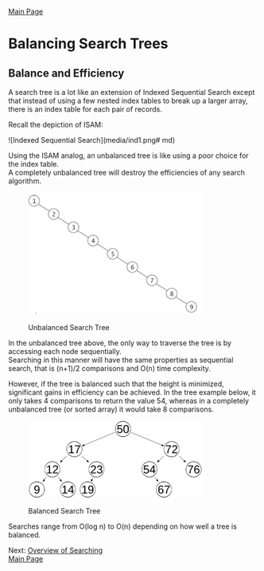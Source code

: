 <a href="home.html">Main Page</a>  
# Balancing Search Trees
## Balance and Efficiency

A search tree is a lot like an extension of Indexed Sequential Search except that instead of using a few nested index tables to break up a larger array, there is an index table for each pair of records.

Recall the depiction of ISAM:  

![Indexed Sequential Search](media/ind1.png# md)

Using the ISAM analog, an unbalanced tree is like using a poor choice for the index table.  
A completely unbalanced tree will destroy the efficiencies of any search algorithm.  

<figure>
  <p><img src="media/unbalanced.png"
  	top=0px;
  	left=400px;
    width="350" 
    alt="Unbalanced">
  <figcaption>Unbalanced Search Tree</figcaption>
</figure>

In the unbalanced tree above, the only way to traverse the tree is by accessing each node sequentially.  
Searching in this manner will have the same properties as sequential search, that is (n+1)/2 comparisons and O(n) time complexity.


However, if the tree is balanced such that the height is minimized, significant gains in efficiency can be achieved.
In the tree example below, it only takes 4 comparisons to return the value 54, whereas in a completely unbalanced tree (or sorted array) it would take 8 comparisons.

<figure>
  <p><img src="media/balanced.png"
  	top=0px;
  	left=0px;
    width="350" 
    alt="Balanced">
  <figcaption>Balanced Search Tree</figcaption>
</figure>


Searches range from O(log n) to O(n) depending on how well a tree is balanced.



Next: <a href="searching.html">Overview of Searching</a>  
<a href="home.html">Main Page</a>  




<style type="text/css" rel="stylesheet">

img[src~="th"] {
   width:150px;
}
img[src~="thl"] {
	width:225px;
}
img[src~="bordered"] {
   border: 1px solid black;
}
img[src~="md"] {
   width:350px;
}
img[src~="mdl"] {
	width:500px;
}
img[src~="large"] {
   width:700px;
}
</style>